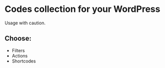 # Codes collection for your WordPress

Usage with caution.

## Choose:

- Filters
- Actions
- Shortcodes